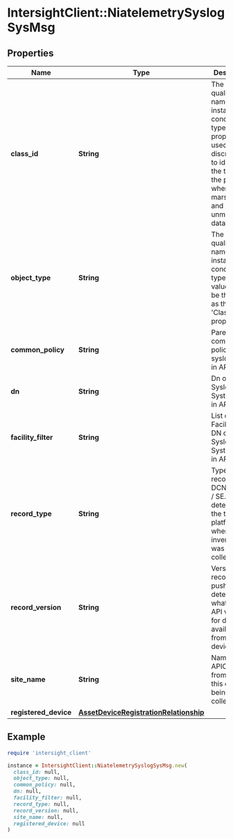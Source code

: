 # IntersightClient::NiatelemetrySyslogSysMsg

## Properties

| Name | Type | Description | Notes |
| ---- | ---- | ----------- | ----- |
| **class_id** | **String** | The fully-qualified name of the instantiated, concrete type. This property is used as a discriminator to identify the type of the payload when marshaling and unmarshaling data. | [default to &#39;niatelemetry.SyslogSysMsg&#39;] |
| **object_type** | **String** | The fully-qualified name of the instantiated, concrete type. The value should be the same as the &#39;ClassId&#39; property. | [default to &#39;niatelemetry.SyslogSysMsg&#39;] |
| **common_policy** | **String** | Parent common policy for syslog msg in APIC. | [optional] |
| **dn** | **String** | Dn of the Syslog System msg in APIC. | [optional] |
| **facility_filter** | **String** | List of Facility filter DN of the Syslog System msg in APIC. | [optional] |
| **record_type** | **String** | Type of record DCNM / APIC / SE. This determines the type of platform where inventory was collected. | [optional] |
| **record_version** | **String** | Version of record being pushed. This determines what was the API version for data available from the device. | [optional] |
| **site_name** | **String** | Name of the APIC site from which this data is being collected. | [optional] |
| **registered_device** | [**AssetDeviceRegistrationRelationship**](AssetDeviceRegistrationRelationship.md) |  | [optional] |

## Example

```ruby
require 'intersight_client'

instance = IntersightClient::NiatelemetrySyslogSysMsg.new(
  class_id: null,
  object_type: null,
  common_policy: null,
  dn: null,
  facility_filter: null,
  record_type: null,
  record_version: null,
  site_name: null,
  registered_device: null
)
```

